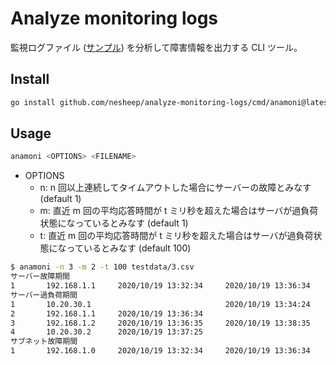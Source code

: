 # Analyze monitoring logs

監視ログファイル ([サンプル](./testdata/0.csv)) を分析して障害情報を出力する CLI ツール。

## Install

```bash
go install github.com/nesheep/analyze-monitoring-logs/cmd/anamoni@latest
```

## Usage

```bash
anamoni <OPTIONS> <FILENAME>
```

- OPTIONS
  - n: n 回以上連続してタイムアウトした場合にサーバーの故障とみなす (default 1)
  - m: 直近 m 回の平均応答時間が t ミリ秒を超えた場合はサーバが過負荷状態になっているとみなす (default 1)
  - t: 直近 m 回の平均応答時間が t ミリ秒を超えた場合はサーバが過負荷状態になっているとみなす (default 100)

```bash
$ anamoni -n 3 -m 2 -t 100 testdata/3.csv
サーバー故障期間
1       192.168.1.1     2020/10/19 13:32:34     2020/10/19 13:36:34
サーバー過負荷期間
1       10.20.30.1                              2020/10/19 13:34:24
2       192.168.1.1     2020/10/19 13:36:34
3       192.168.1.2     2020/10/19 13:36:35     2020/10/19 13:38:35
4       10.20.30.2      2020/10/19 13:37:25
サブネット故障期間
1       192.168.1.0     2020/10/19 13:32:34     2020/10/19 13:36:34
```

